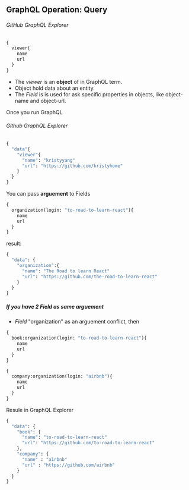 ## GraphQL Operation: Query

###### GitHub GraphQL Explorer

```GraphQL
{
  viewer{
    name
    url
  }
}
```

- The *viewer* is an **object** of in GraphQL term.
- Object hold data about an entity.
- The *Field* is is used for ask specific properties in objects, like object-name and object-url.


Once you run GraphQL
###### Github GraphQL Explorer

```GraphQL
{
  "data"{
    "viewer"{
      "name": "kristyyang"
      "url": "https://github.com/kristyhome"
    }
  }
}
```

You can pass **arguement** to Fields

```GraphQL
{
  organization(login: "to-road-to-learn-react"){
    name
    url
  }
}
```

result:

```GraphQL
{
  "data": {
    "organization":{
      "name": "The Road to learn React"
      "url": "https://github.com/the-road-to-learn-react"
    }
  }
}
```

##### If you have 2 Field as same arguement
- *Field* "organization" as an arguement conflict, then

```GraphQL
{
  book:organization(login: "to-road-to-learn-react"){
    name
    url
  }
}

{
  company:organization(login: "airbnb"){
    name
    url
  }
}
```

Resule in GraphQL Explorer
```GraphQL
{
  "data": {
    "book": {
      "name": "to-road-to-learn-react"
      "url": "https://github.com/to-road-to-learn-react"
    },
    "company": {
      "name" : "airbnb"
      "url" : "https://github.com/airbnb"
    }
  }
}
```
